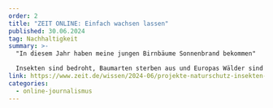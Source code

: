 ```yaml
---
order: 2
title: "ZEIT ONLINE: Einfach wachsen lassen"
published: 30.06.2024
tag: Nachhaltigkeit
summary: >-
  "In diesem Jahr haben meine jungen Birnbäume Sonnenbrand bekommen"

  Insekten sind bedroht, Baumarten sterben aus und Europas Wälder sind in einem schlechten Zustand. Plan D zeigt fünf Naturschutzprojekte, die das ändern wollen.
link: https://www.zeit.de/wissen/2024-06/projekte-naturschutz-insekten-baeume-wildblumen
categories:
  - online-journalismus
---
```

